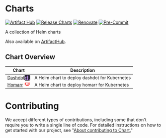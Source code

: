 # Charts

[![Artifact Hub](https://img.shields.io/endpoint?url=https://artifacthub.io/badge/repository/oben01)](https://artifacthub.io/packages/search?repo=oben01&sort=relevance)
[![Release Charts](https://github.com/oben01/charts/actions/workflows/release.yaml/badge.svg)](https://github.com/oben01/charts/actions/workflows/release.yaml)
[![Renovate](https://img.shields.io/badge/Renovate-enabled-brightgreen?logo=renovatebot&logoColor=1DDEDD)](https://renovatebot.com)
[![Pre-Commit](https://img.shields.io/badge/Pre--Commit-enabled-brightgreen?logo=pre-commit)](https://pre-commit.com)

A collection of Helm charts

Also available on [ArtifactHub](https://artifacthub.io/packages/search?repo=oben01&sort=relevance).

## Chart Overview

| Chart | Description |
| ----- | ----------- |
| [Dashdot <img src='https://raw.githubusercontent.com/oben01/charts/main/charts/dashdot/icon.svg' alt='dashdot icon' width='18px' align='right' loading='lazy'>](charts/dashdot/) | A Helm chart to deploy dashdot for Kubernetes |
| [Homarr <img src='https://raw.githubusercontent.com/oben01/charts/main/charts/homarr/icon.svg' alt='homarr icon' width='18px' align='right' loading='lazy'>](charts/homarr/) | A Helm chart to deploy homarr for Kubernetes |

# Contributing

We accept different types of contributions, including some that don't require you to write a single line of code. For detailed instructions on how to get started with our project, see "[About contributing to Chart.](https://github.com/oben01/charts/blob/main/.github/CONTRIBUTING.md)"